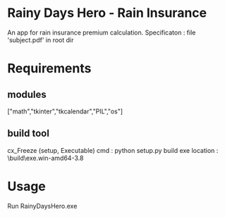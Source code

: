 # Rainy Days Hero - Rain Insurance
An app for rain insurance premium calculation.
Specificaton : file 'subject.pdf' in root dir

# Requirements

## modules
["math","tkinter","tkcalendar","PIL","os"]

## build tool
cx_Freeze (setup, Executable)
cmd : python setup.py build
exe location : \build\exe.win-amd64-3.8

# Usage
Run RainyDaysHero.exe
